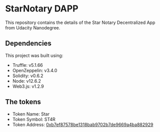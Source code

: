 # StarNotary DAPP

This repository contains the details of the Star Notary Decentralized App from Udacity Nanodegree.

## Dependencies
This project was built using:

- Truffle: v5.1.66
- OpenZeppelin: v3.4.0
- Solidity: v0.6.2
- Node: v12.6.2
- Web3.js: v1.2.9

## The tokens

- Token Name: Star
- Token Symbol: ST4R
- Token Address: [0xb7ef87578be1318bab9702b7de9669a4ba882929](https://rinkeby.etherscan.io/token/0xb7ef87578be1318bab9702b7de9669a4ba882929)

